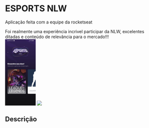 # ESPORTS NLW
<div>
    <p>Aplicação feita com a equipe da rocketseat</p>
    Foi realmente uma experiência incrivel participar da NLW, excelentes ditadas e conteúdo
    de relevância para o mercado!!!
</div>

<img width="100" src="./mobile/assets/to-readme/pag-inicial.jpg"/>
<img width="100" src="./web/assets/to-readme/pag-inicial.jpg"/>

## Descrição
